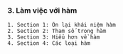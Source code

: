 ### 3. Làm việc với hàm
```
1. Section 1: Ôn lại khái niệm hàm
2. Section 2: Tham số trong hàm
3. Section 3: Hiểu hơn về hàm
4. Section 4: Các loại hàm
